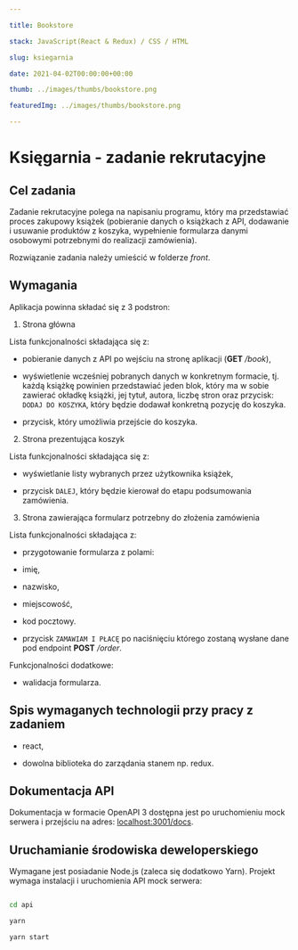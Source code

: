 ```yaml
---

title: Bookstore

stack: JavaScript(React & Redux) / CSS / HTML

slug: ksiegarnia

date: 2021-04-02T00:00:00+00:00

thumb: ../images/thumbs/bookstore.png

featuredImg: ../images/thumbs/bookstore.png

---
```


  

# Księgarnia - zadanie rekrutacyjne

  

## Cel zadania

Zadanie rekrutacyjne polega na napisaniu programu, który ma przedstawiać proces zakupowy książek (pobieranie danych o książkach z API, dodawanie i usuwanie produktów z koszyka, wypełnienie formularza danymi osobowymi potrzebnymi do realizacji zamówienia).

  

Rozwiązanie zadania należy umieścić w folderze _front_.

  

## Wymagania

Aplikacja powinna składać się z 3 podstron:

1. Strona główna

Lista funkcjonalności składająca się z:

* pobieranie danych z API po wejściu na stronę aplikacji (**GET**  _/book_),

* wyświetlenie wcześniej pobranych danych w konkretnym formacie, tj. każdą książkę powinien przedstawiać jeden blok, który ma w sobie zawierać okładkę książki, jej tytuł, autora, liczbę stron oraz przycisk: `DODAJ DO KOSZYKA`, który będzie dodawał konkretną pozycję do koszyka.

* przycisk, który umożliwia przejście do koszyka.

2. Strona prezentująca koszyk

Lista funkcjonalności składająca się z:

* wyświetlanie listy wybranych przez użytkownika książek,

* przycisk `DALEJ`, który będzie kierował do etapu podsumowania zamówienia.

3. Strona zawierająca formularz potrzebny do złożenia zamówienia

Lista funkcjonalności składająca z:

* przygotowanie formularza z polami:

* imię,

* nazwisko,

* miejscowość,

* kod pocztowy.

* przycisk `ZAMAWIAM I PŁACĘ` po naciśnięciu którego zostaną wysłane dane pod endpoint **POST**  _/order_.

Funkcjonalności dodatkowe:

* walidacja formularza.

  

##  Spis **wymaganych** technologii przy pracy z zadaniem

* react,

* dowolna biblioteka do zarządania stanem np. redux.

  

## Dokumentacja API

Dokumentacja w formacie OpenAPI 3 dostępna jest po uruchomieniu mock serwera i przejściu na adres: [localhost:3001/docs](http://localhost:3001/docs).

  

## Uruchamianie środowiska deweloperskiego

Wymagane jest posiadanie Node.js (zaleca się dodatkowo Yarn). Projekt wymaga instalacji i uruchomienia API mock serwera:

```bash

cd api

yarn

yarn start

```